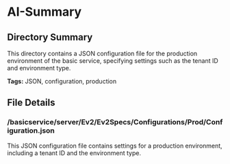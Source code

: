 # AI-Summary
## Directory Summary
This directory contains a JSON configuration file for the production environment of the basic service, specifying settings such as the tenant ID and environment type.

**Tags:** JSON, configuration, production

## File Details
    
### /basicservice/server/Ev2/Ev2Specs/Configurations/Prod/Configuration.json
This JSON configuration file contains settings for a production environment, including a tenant ID and the environment type.
